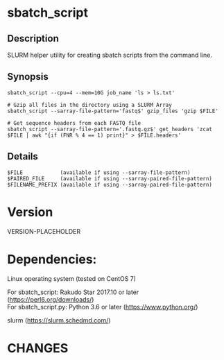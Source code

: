 # sbatch_script

## Description

SLURM helper utility for creating sbatch scripts from the command line.  

## Synopsis

    sbatch_script --cpu=4 --mem=10G job_name 'ls > ls.txt'

    # Gzip all files in the directory using a SLURM Array
    sbatch_script --sarray-file-pattern='fastq$' gzip_files 'gzip $FILE'

    # Get sequence headers from each FASTQ file
    sbatch_script --sarray-file-pattern='.fastq.gz$' get_headers 'zcat $FILE | awk "{if (FNR % 4 == 1) print}" > $FILE.headers'

## Details

    $FILE            (available if using --sarray-file-pattern)
    $PAIRED_FILE     (available if using --sarray-paired-file-pattern)
    $FILENAME_PREFIX (available if using --sarray-paired-file-pattern)

# Version

VERSION-PLACEHOLDER

# Dependencies:  

Linux operating system (tested on CentOS 7)  

For sbatch_script:    Rakudo Star 2017.10 or later (https://perl6.org/downloads/)  
For sbatch_script.py: Python 3.6 or later (https://www.python.org/)

slurm (https://slurm.schedmd.com/)  

# CHANGES

